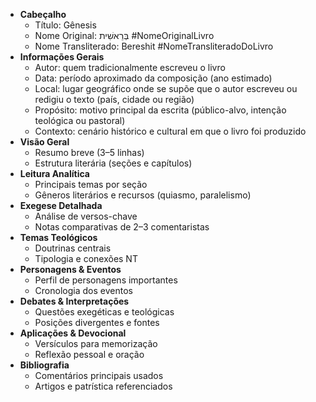 - **Cabeçalho**
	- Título: Gênesis
	- Nome Original: בְּרֵאשִׁית #NomeOriginalLivro
	- Nome Transliterado: Bereshit #NomeTransliteradoDoLivro
- **Informações Gerais**
	- Autor: quem tradicionalmente escreveu o livro
	- Data: período aproximado da composição (ano estimado)
	- Local: lugar geográfico onde se supõe que o autor escreveu ou redigiu o texto (país, cidade ou região)
	- Propósito: motivo principal da escrita (público-alvo, intenção teológica ou pastoral)
	- Contexto: cenário histórico e cultural em que o livro foi produzido
- **Visão Geral**
	- Resumo breve (3–5 linhas)
	- Estrutura literária (seções e capítulos)
- **Leitura Analítica**
	- Principais temas por seção
	- Gêneros literários e recursos (quiasmo, paralelismo)
- **Exegese Detalhada**
	- Análise de versos-chave
	- Notas comparativas de 2–3 comentaristas
- **Temas Teológicos**
	- Doutrinas centrais
	- Tipologia e conexões NT
- **Personagens & Eventos**
	- Perfil de personagens importantes
	- Cronologia dos eventos
- **Debates & Interpretações**
	- Questões exegéticas e teológicas
	- Posições divergentes e fontes
- **Aplicações & Devocional**
	- Versículos para memorização
	- Reflexão pessoal e oração
- **Bibliografia**
	- Comentários principais usados
	- Artigos e patrística referenciados
